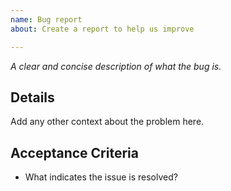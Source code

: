 ```yaml
---
name: Bug report
about: Create a report to help us improve

---
```


_A clear and concise description of what the bug is._

## Details

Add any other context about the problem here.

## Acceptance Criteria
* What indicates the issue is resolved?
